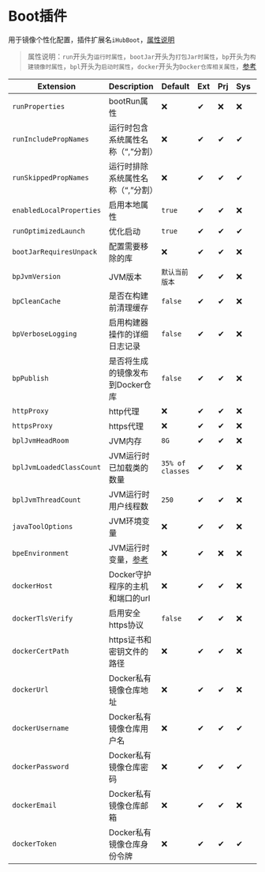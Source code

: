 # Boot插件
用于镜像个性化配置，插件扩展名`iHubBoot`，[属性说明](/?id=属性配置表)

> 属性说明：`run`开头为`运行时属性`，`bootJar`开头为`打包Jar时属性`，`bp`开头为`构建镜像时属性`，`bpl`开头为`启动时属性`，`docker`开头为`Docker仓库相关属性`，[参考](https://docs.spring.io/spring-boot/docs/2.5.3/gradle-plugin/reference/htmlsingle/)

| Extension | Description | Default | Ext | Prj | Sys | Env |
| --------- | ----------- | ------- | --- | ------- | ------ | --- |
| `runProperties` | bootRun属性 | ❌ | ✔ | ❌ | ❌ | ❌ |
| `runIncludePropNames` | 运行时包含系统属性名称（“,”分割） | ❌ | ✔ | ✔ | ✔ | ❌ |
| `runSkippedPropNames` | 运行时排除系统属性名称（“,”分割） | ❌ | ✔ | ✔ | ✔ | ❌ |
| `enabledLocalProperties` | 启用本地属性 | `true` | ✔ | ✔ | ❌ | ❌ |
| `runOptimizedLaunch` | 优化启动 | `true` | ✔ | ✔ | ✔ | ❌ |
| `bootJarRequiresUnpack` | 配置需要移除的库 | ❌ | ✔ | ✔ | ❌ | ❌ |
| `bpJvmVersion` | JVM版本 | `默认当前版本` | ✔ | ✔ | ❌ | ❌ |
| `bpCleanCache` | 是否在构建前清理缓存 | `false` | ✔ | ✔ | ❌ | ❌ |
| `bpVerboseLogging` | 启用构建器操作的详细日志记录 | `false` | ✔ | ✔ | ❌ | ❌ |
| `bpPublish` | 是否将生成的镜像发布到Docker仓库 | `false` | ✔ | ✔ | ❌ | ❌ |
| `httpProxy` | http代理 | ❌ | ✔ | ✔ | ❌ | ❌ |
| `httpsProxy` | https代理 | ❌ | ✔ | ✔ | ❌ | ❌ |
| `bplJvmHeadRoom` | JVM内存 | `8G` | ✔ | ✔ | ❌ | ❌ |
| `bplJvmLoadedClassCount` | JVM运行时已加载类的数量 | `35% of classes` | ✔ | ✔ | ❌ | ❌ |
| `bplJvmThreadCount` | JVM运行时用户线程数 | `250` | ✔ | ✔ | ❌ | ❌ |
| `javaToolOptions` | JVM环境变量 | ❌ | ✔ | ✔ | ❌ | ❌ |
| `bpeEnvironment` | JVM运行时变量，[参考](https://paketo.io/docs/reference/configuration/) | ❌ | ✔ | ❌ | ❌ | ❌ |
| `dockerHost` | Docker守护程序的主机和端口的url | ❌ | ✔ | ✔ | ❌ | ❌ |
| `dockerTlsVerify` | 启用安全https协议 | `false` | ✔ | ✔ | ❌ | ❌ |
| `dockerCertPath` | https证书和密钥文件的路径 | ❌ | ✔ | ✔ | ❌ | ❌ |
| `dockerUrl` | Docker私有镜像仓库地址 | ❌ | ✔ | ✔ | ❌ | ❌ |
| `dockerUsername` | Docker私有镜像仓库用户名 | ❌ | ✔ | ✔ | ✔ | ✔ |
| `dockerPassword` | Docker私有镜像仓库密码 | ❌ | ✔ | ✔ | ✔ | ✔ |
| `dockerEmail` | Docker私有镜像仓库邮箱 | ❌ | ✔ | ✔ | ❌ | ❌ |
| `dockerToken` | Docker私有镜像仓库身份令牌 | ❌ | ✔ | ✔ | ✔ | ✔ |